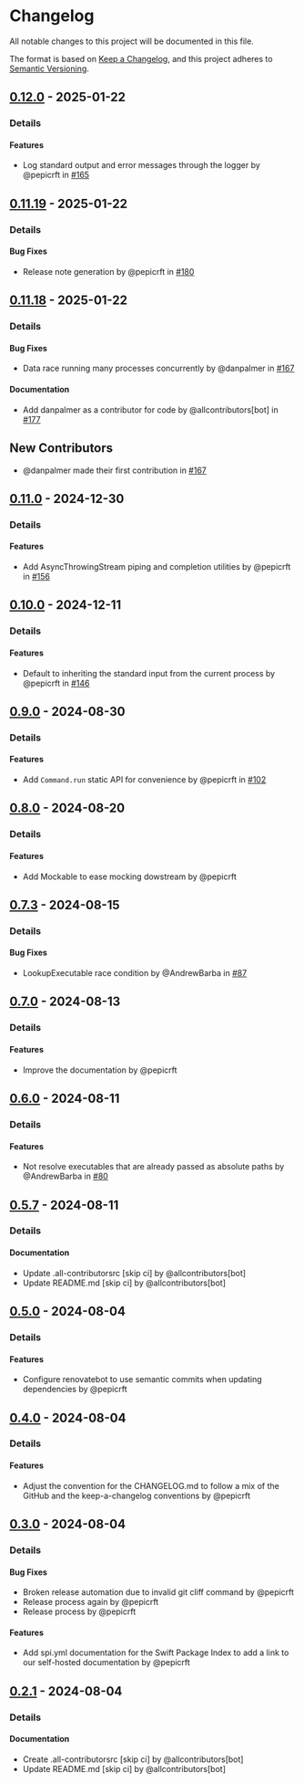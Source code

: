 # Changelog

All notable changes to this project will be documented in this file.

The format is based on [Keep a Changelog](https://keepachangelog.com/en/1.0.0/),
and this project adheres to [Semantic Versioning](https://semver.org/spec/v2.0.0.html).

## [0.12.0] - 2025-01-22
### Details
#### Features
- Log standard output and error messages through the logger by @pepicrft in [#165](https://github.com/tuist/command/pull/165)

## [0.11.19] - 2025-01-22
### Details
#### Bug Fixes
- Release note generation by @pepicrft in [#180](https://github.com/tuist/command/pull/180)

## [0.11.18] - 2025-01-22
### Details
#### Bug Fixes
- Data race running many processes concurrently by @danpalmer in [#167](https://github.com/tuist/command/pull/167)

#### Documentation
- Add danpalmer as a contributor for code by @allcontributors[bot] in [#177](https://github.com/tuist/command/pull/177)

## New Contributors
* @danpalmer made their first contribution in [#167](https://github.com/tuist/command/pull/167)
## [0.11.0] - 2024-12-30
### Details
#### Features
- Add AsyncThrowingStream piping and completion utilities by @pepicrft in [#156](https://github.com/tuist/command/pull/156)

## [0.10.0] - 2024-12-11
### Details
#### Features
- Default to inheriting the standard input from the current process by @pepicrft in [#146](https://github.com/tuist/command/pull/146)

## [0.9.0] - 2024-08-30
### Details
#### Features
- Add `Command.run` static API for convenience by @pepicrft in [#102](https://github.com/tuist/command/pull/102)

## [0.8.0] - 2024-08-20
### Details
#### Features
- Add Mockable to ease mocking dowstream by @pepicrft

## [0.7.3] - 2024-08-15
### Details
#### Bug Fixes
- LookupExecutable race condition by @AndrewBarba in [#87](https://github.com/tuist/command/pull/87)

## [0.7.0] - 2024-08-13
### Details
#### Features
- Improve the documentation by @pepicrft

## [0.6.0] - 2024-08-11
### Details
#### Features
- Not resolve executables that are already passed as absolute paths by @AndrewBarba in [#80](https://github.com/tuist/command/pull/80)

## [0.5.7] - 2024-08-11
### Details
#### Documentation
- Update .all-contributorsrc [skip ci] by @allcontributors[bot]
- Update README.md [skip ci] by @allcontributors[bot]

## [0.5.0] - 2024-08-04
### Details
#### Features
- Configure renovatebot to use semantic commits when updating dependencies by @pepicrft

## [0.4.0] - 2024-08-04
### Details
#### Features
- Adjust the convention for the CHANGELOG.md to follow a mix of the GitHub and the keep-a-changelog conventions by @pepicrft

## [0.3.0] - 2024-08-04
### Details
#### Bug Fixes
- Broken release automation due to invalid git cliff command by @pepicrft
- Release process again by @pepicrft
- Release process by @pepicrft

#### Features
- Add spi.yml documentation for the Swift Package Index to add a link to our self-hosted documentation by @pepicrft

## [0.2.1] - 2024-08-04
### Details
#### Documentation
- Create .all-contributorsrc [skip ci] by @allcontributors[bot]
- Update README.md [skip ci] by @allcontributors[bot]

[0.12.0]: https://github.com/tuist/command/compare/0.11.19..0.12.0
[0.11.19]: https://github.com/tuist/command/compare/0.11.18..0.11.19
[0.11.18]: https://github.com/tuist/command/compare/0.11.17..0.11.18
[0.11.0]: https://github.com/tuist/command/compare/0.10.5..0.11.0
[0.10.0]: https://github.com/tuist/command/compare/0.9.32..0.10.0
[0.9.0]: https://github.com/tuist/command/compare/0.8.0..0.9.0
[0.8.0]: https://github.com/tuist/command/compare/0.7.8..0.8.0
[0.7.3]: https://github.com/tuist/command/compare/0.7.2..0.7.3
[0.7.0]: https://github.com/tuist/command/compare/0.6.3..0.7.0
[0.6.0]: https://github.com/tuist/command/compare/0.5.7..0.6.0
[0.5.7]: https://github.com/tuist/command/compare/0.5.6..0.5.7
[0.5.0]: https://github.com/tuist/command/compare/0.4.0..0.5.0
[0.4.0]: https://github.com/tuist/command/compare/0.3.0..0.4.0
[0.3.0]: https://github.com/tuist/command/compare/0.2.1..0.3.0
[0.2.1]: https://github.com/tuist/command/compare/0.2.0..0.2.1

<!-- generated by git-cliff -->
